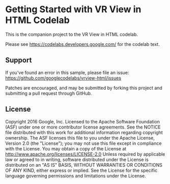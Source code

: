 Getting Started with VR View in HTML Codelab
============================================

This is the companion project to the VR View in HTML codelab.

Please see https://codelabs.developers.google.com/ for the codelab text.

Support
-------
 If you've found an error in this sample, please file an issue:
https://github.com/googlecodelabs/vrview-html/issues

Patches are encouraged, and may be submitted by forking this project and
submitting a pull request through GitHub.

License
-------
Copyright 2016 Google, Inc.
Licensed to the Apache Software Foundation (ASF) under one or more contributor
license agreements.  See the NOTICE file distributed with this work for
additional information regarding copyright ownership.  The ASF licenses this
file to you under the Apache License, Version 2.0 (the "License"); you may not
use this file except in compliance with the License.  You may obtain a copy of
the License at
  http://www.apache.org/licenses/LICENSE-2.0
Unless required by applicable law or agreed to in writing, software
distributed under the License is distributed on an "AS IS" BASIS, WITHOUT
WARRANTIES OR CONDITIONS OF ANY KIND, either express or implied.  See the
License for the specific language governing permissions and limitations under
the License.

